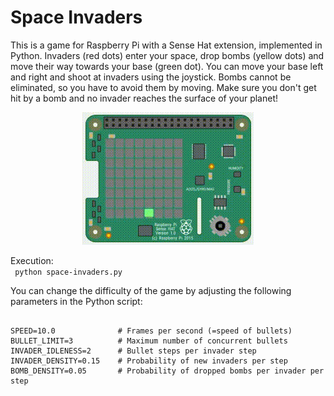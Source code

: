# Space Invaders

This is a game for Raspberry Pi with a Sense Hat extension, implemented in Python.
Invaders (red dots) enter your space, drop bombs (yellow dots) and move their way towards your base (green dot). You can move your base left and right and shoot at invaders using the joystick. Bombs cannot be eliminated, so you have to avoid them by moving.
Make sure you don't get hit by a bomb and no invader reaches the surface of your planet!
<p align="center">
	<img src="space-invaders-demo.gif" alt="Space Invaders Demo">
</p>

Execution:<br>
<code>
python space-invaders.py
</code>
  
You can change the difficulty of the game by adjusting the following parameters in the Python script:
<pre><code>
SPEED=10.0              # Frames per second (=speed of bullets)
BULLET_LIMIT=3          # Maximum number of concurrent bullets
INVADER_IDLENESS=2      # Bullet steps per invader step
INVADER_DENSITY=0.15    # Probability of new invaders per step
BOMB_DENSITY=0.05       # Probability of dropped bombs per invader per step
</code></pre>

